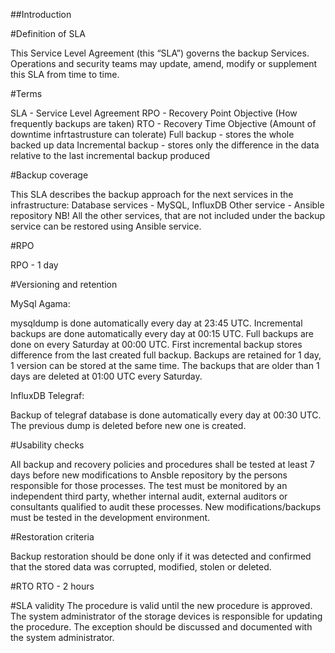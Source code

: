 ##Introduction

#Definition of SLA

This Service Level Agreement (this “SLA”) governs the backup Services. Operations and security teams may update, amend, modify or supplement this SLA from time to time.

#Terms

SLA - Service Level Agreement
RPO - Recovery Point Objective (How frequently backups are taken)
RTO - Recovery Time Objective (Amount of downtime infrtastrusture can tolerate)
Full backup - stores the whole backed up data
Incremental backup - stores only the difference in the data relative to the last incremental backup produced

#Backup coverage

This SLA describes the backup approach for the next services in the infrastructure:
Database services - MySQL, InfluxDB
Other service - Ansible repository
NB! All the other services, that are not included under the backup service can be restored using Ansible service.

#RPO

RPO - 1 day

#Versioning and retention

MySql Agama:

mysqldump is done automatically every day at 23:45 UTC. 
Incremental backups are done automatically every day at 00:15 UTC.
Full backups are done on every Saturday at 00:00 UTC.
First incremental backup stores difference from the last created full backup.
Backups are retained for 1 day, 1 version can be stored at the same time.
The backups that are older than 1 days are deleted at 01:00 UTC every Saturday.

InfluxDB Telegraf:

Backup of telegraf database is done automatically every day at 00:30 UTC.
The previous dump is deleted before new one is created.

#Usability checks

All backup and recovery policies and procedures shall be tested at least 7 days before new modifications to Ansble repository by the persons responsible for those processes. 
The test must be monitored by an independent third party, whether internal audit, external auditors or consultants qualified to audit these processes.
New modifications/backups must be tested in the development environment.

#Restoration criteria

Backup restoration should be done only if it was detected and confirmed that the stored data was corrupted, modified, stolen or deleted.

#RTO
RTO - 2 hours

#SLA validity
The procedure is valid until the new procedure is approved.
The system administrator of the storage devices is responsible for updating the procedure.
The exception should be discussed and documented with the system administrator.
